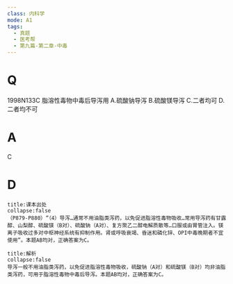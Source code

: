 ```yaml
---
class: 内科学
mode: A1
tags:
  - 真题
  - 医考帮
  - 第九篇-第二章-中毒
---
```


# Q
1998N133C 脂溶性毒物中毒后导泻用
A.硫酸钠导泻
B.硫酸镁导泻
C.二者均可
D.二者均不可

# A
C
# D
```ad-note
title:课本出处
collapse:false
（P879-P880）“（4）导泻…通常不用油脂类泻药，以免促进脂溶性毒物吸收…常用导泻药有甘露醇、山梨醇、硫酸镁（B对）、硫酸钠（A对）、复方聚乙二醇电解质散等…口服或由胃管注入。镁离子吸收过多对中枢神经系统有抑制作用。肾或呼吸衰竭、昏迷和磷化锌、OPI中毒晚期者不宜使用”。本题AB均对，正确答案为C。
```

```ad-summary
title:解析
collapse:false
导泻一般不用油脂类泻药，以免促进脂溶性毒物吸收，硫酸钠（A对）和硫酸镁（B对）均非油脂类泻药，可用于脂溶性毒物中毒后导泻。本题AB均对，正确答案为C。
```

